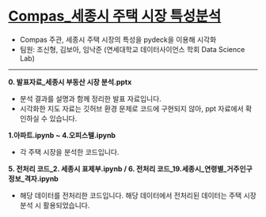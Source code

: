 # [Compas_세종시 주택 시장 특성분석](https://compas.lh.or.kr/subj/past/info?subjNo=SBJ_2102_001)
- Compas 주관, 세종시 주택 시장의 특성을 pydeck을 이용해 시각화
- 팀원: 조신형, 김보아, 임낙준 (연세대학교 데이터사이언스 학회 Data Science Lab)
---

**0. 발표자료_세종시 부동산 시장 분석.pptx**
- 분석 결과를 설명과 함께 정리한 발표 자료입니다. 
- 시각화한 지도 자료는 깃허브 환경 문제로 코드에 구현되지 않아, ppt 자료에서 확인하실 수 있습니다. 

**1.아파트.ipynb ~ 4.오피스텔.ipynb**
- 각 주택 시장을 분석한 코드입니다.

**5. 전처리 코드_2. 세종시 표제부.ipynb / 6. 전처리 코드_19.세종시_연령별_거주인구정보_격자.ipynb** 
- 해당 데이터를 전처리한 코드입니다. 해당 데이터에서 전처리된 데이터는 주택 시장 분석 시 활용되었습니다. 


